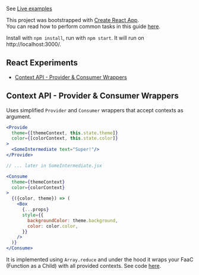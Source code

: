 See [Live examples](http://react-experiments.herokuapp.com/)<br>

This project was bootstrapped with [Create React App](https://github.com/facebookincubator/create-react-app).<br>
You can read how to perform common tasks in this guide [here](https://github.com/facebookincubator/create-react-app/blob/master/packages/react-scripts/template/README.md).

Install with `npm install`, run with `npm start`. It will run on http://localhost:3000/.

## React Experiments

- [Context API - Provider & Consumer Wrappers](#context-api---provider--consumer-wrappers)

## Context API - Provider & Consumer Wrappers

Uses simplified `Provider` and `Consumer` wrappers that accept contexts as argument.


```jsx
<Provide
  theme={[themeContext, this.state.theme]}
  color={[colorContext, this.state.color]}
>
  <SomeIntermediate text="Super!"/>
</Provide>

// ... later in SomeIntermediate.jsx

<Consume
  theme={themeContext}
  color={colorContext}
>
  {({color, theme}) => (
    <Box
      {...props}
      style={{
        backgroundColor: theme.background,
        color: color.color,
      }}
    />
  )}
</Consume>
```

It is implemented using `Array.reduce` and under the hood it wraps your FaaC (Function as a Child) with all provided contexts. See code [here](https://github.com/ackvf/react-experiments/blob/c3a308720ae01a396f5bb5e0dc539aa27fb03f9d/src/experiments/ContextAPI/superContext.js).

